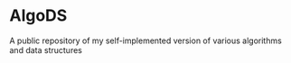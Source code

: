 # AlgoDS
A public repository of my self-implemented version of various algorithms and data structures
